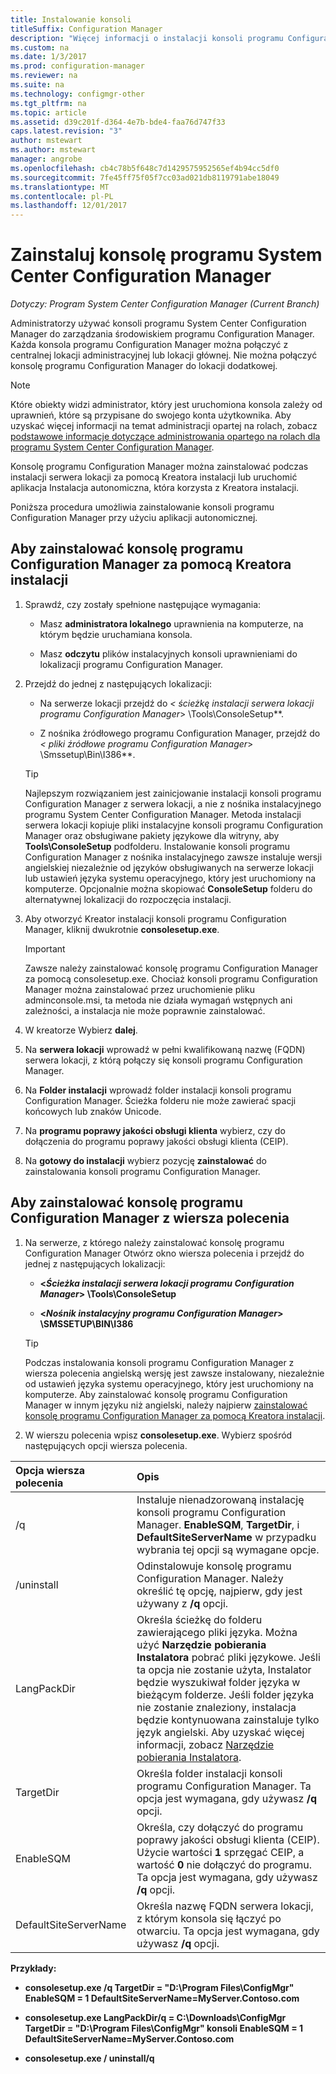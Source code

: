 ```yaml
---
title: Instalowanie konsoli
titleSuffix: Configuration Manager
description: "Więcej informacji o instalacji konsoli programu Configuration Manager do łączenia się z centralnej lokacji administracyjnej lub lokacji głównej."
ms.custom: na
ms.date: 1/3/2017
ms.prod: configuration-manager
ms.reviewer: na
ms.suite: na
ms.technology: configmgr-other
ms.tgt_pltfrm: na
ms.topic: article
ms.assetid: d39c201f-d364-4e7b-bde4-faa76d747f33
caps.latest.revision: "3"
author: mstewart
ms.author: mstewart
manager: angrobe
ms.openlocfilehash: cb4c78b5f648c7d1429575952565ef4b94cc5df0
ms.sourcegitcommit: 7fe45ff75f05f7cc03ad021db8119791abe18049
ms.translationtype: MT
ms.contentlocale: pl-PL
ms.lasthandoff: 12/01/2017
---
```

# <a name="install-the-system-center-configuration-manager-console"></a>Zainstaluj konsolę programu System Center Configuration Manager

*Dotyczy: Program System Center Configuration Manager (Current Branch)*

Administratorzy używać konsoli programu System Center Configuration Manager do zarządzania środowiskiem programu Configuration Manager. Każda konsola programu Configuration Manager można połączyć z centralnej lokacji administracyjnej lub lokacji głównej. Nie można połączyć konsolę programu Configuration Manager do lokacji dodatkowej.

> [!NOTE]  
>  Które obiekty widzi administrator, który jest uruchomiona konsola zależy od uprawnień, które są przypisane do swojego konta użytkownika. Aby uzyskać więcej informacji na temat administracji opartej na rolach, zobacz [podstawowe informacje dotyczące administrowania opartego na rolach dla programu System Center Configuration Manager](../../../../core/understand/fundamentals-of-role-based-administration.md).  

 Konsolę programu Configuration Manager można zainstalować podczas instalacji serwera lokacji za pomocą Kreatora instalacji lub uruchomić aplikacja Instalacja autonomiczna, która korzysta z Kreatora instalacji.  

 Poniższa procedura umożliwia zainstalowanie konsoli programu Configuration Manager przy użyciu aplikacji autonomicznej.  

## <a name="to-install-the-configuration-manager-console-by-using-the-setup-wizard"></a>Aby zainstalować konsolę programu Configuration Manager za pomocą Kreatora instalacji  

1.  Sprawdź, czy zostały spełnione następujące wymagania:  

    -  Masz **administratora lokalnego** uprawnienia na komputerze, na którym będzie uruchamiana konsola.  

    -   Masz **odczytu** plików instalacyjnych konsoli uprawnieniami do lokalizacji programu Configuration Manager.  

2.  Przejdź do jednej z następujących lokalizacji:  

    -   Na serwerze lokacji przejdź do  **<* ścieżkę instalacji serwera lokacji programu Configuration Manager*> \Tools\ConsoleSetup**.  

    -   Z nośnika źródłowego programu Configuration Manager, przejdź do  **<* pliki źródłowe programu Configuration Manager*> \Smssetup\Bin\I386**.  

    > [!TIP]  
    >  Najlepszym rozwiązaniem jest zainicjowanie instalacji konsoli programu Configuration Manager z serwera lokacji, a nie z nośnika instalacyjnego programu System Center Configuration Manager. Metoda instalacji serwera lokacji kopiuje pliki instalacyjne konsoli programu Configuration Manager oraz obsługiwane pakiety językowe dla witryny, aby **Tools\ConsoleSetup** podfolderu. Instalowanie konsoli programu Configuration Manager z nośnika instalacyjnego zawsze instaluje wersji angielskiej niezależnie od języków obsługiwanych na serwerze lokacji lub ustawień języka systemu operacyjnego, który jest uruchomiony na komputerze. Opcjonalnie można skopiować **ConsoleSetup** folderu do alternatywnej lokalizacji do rozpoczęcia instalacji.

3.  Aby otworzyć Kreator instalacji konsoli programu Configuration Manager, kliknij dwukrotnie **consolesetup.exe**.  

    > [!IMPORTANT]  
    >  Zawsze należy zainstalować konsolę programu Configuration Manager za pomocą consolesetup.exe. Chociaż konsoli programu Configuration Manager można zainstalować przez uruchomienie pliku adminconsole.msi, ta metoda nie działa wymagań wstępnych ani zależności, a instalacja nie może poprawnie zainstalować.  

4.  W kreatorze Wybierz **dalej**.  

5.  Na **serwera lokacji** wprowadź w pełni kwalifikowaną nazwę (FQDN) serwera lokacji, z którą połączy się konsoli programu Configuration Manager.  

6.  Na **Folder instalacji** wprowadź folder instalacji konsoli programu Configuration Manager. Ścieżka folderu nie może zawierać spacji końcowych lub znaków Unicode.  

7.  Na **programu poprawy jakości obsługi klienta** wybierz, czy do dołączenia do programu poprawy jakości obsługi klienta (CEIP).  

8.  Na **gotowy do instalacji** wybierz pozycję **zainstalować** do zainstalowania konsoli programu Configuration Manager.  

## <a name="to-install-the-configuration-manager-console-from-a-command-prompt"></a>Aby zainstalować konsolę programu Configuration Manager z wiersza polecenia  

1.  Na serwerze, z którego należy zainstalować konsolę programu Configuration Manager Otwórz okno wiersza polecenia i przejdź do jednej z następujących lokalizacji:  

    -   **<*Ścieżka instalacji serwera lokacji programu Configuration Manager*> \Tools\ConsoleSetup**  

    -   **<*Nośnik instalacyjny programu Configuration Manager*> \SMSSETUP\BIN\I386**  

    > [!TIP]  
    >  Podczas instalowania konsoli programu Configuration Manager z wiersza polecenia angielską wersję jest zawsze instalowany, niezależnie od ustawień języka systemu operacyjnego, który jest uruchomiony na komputerze. Aby zainstalować konsolę programu Configuration Manager w innym języku niż angielski, należy najpierw [zainstalować konsolę programu Configuration Manager za pomocą Kreatora instalacji](#to-install-the-configuration-manager-console-by-using-the-setup-wizard).  

2.  W wierszu polecenia wpisz **consolesetup.exe**. Wybierz spośród następujących opcji wiersza polecenia.  

|  Opcja wiersza polecenia     | Opis     |
  | :------------- | :------------- |
  |/q|Instaluje nienadzorowaną instalację konsoli programu Configuration Manager. **EnableSQM**, **TargetDir**, i **DefaultSiteServerName** w przypadku wybrania tej opcji są wymagane opcje.|  
  |/uninstall|Odinstalowuje konsolę programu Configuration Manager. Należy określić tę opcję, najpierw, gdy jest używany z **/q** opcji.|  
  |LangPackDir|Określa ścieżkę do folderu zawierającego pliki języka. Można użyć **Narzędzie pobierania Instalatora** pobrać pliki językowe. Jeśli ta opcja nie zostanie użyta, Instalator będzie wyszukiwał folder języka w bieżącym folderze. Jeśli folder języka nie zostanie znaleziony, instalacja będzie kontynuowana zainstaluje tylko język angielski. Aby uzyskać więcej informacji, zobacz [Narzędzie pobierania Instalatora](setup-downloader.md).|  
  |TargetDir|Określa folder instalacji konsoli programu Configuration Manager. Ta opcja jest wymagana, gdy używasz **/q** opcji.|  
  |EnableSQM|Określa, czy dołączyć do programu poprawy jakości obsługi klienta (CEIP). Użycie wartości **1** sprzęgać CEIP, a wartość **0** nie dołączyć do programu. Ta opcja jest wymagana, gdy używasz **/q** opcji.|  
  |DefaultSiteServerName|Określa nazwę FQDN serwera lokacji, z którym konsola się łączyć po otwarciu. Ta opcja jest wymagana, gdy używasz **/q** opcji.|  


  **Przykłady:**

  -  **consolesetup.exe /q TargetDir = "D:\Program Files\ConfigMgr" EnableSQM = 1 DefaultSiteServerName=MyServer.Contoso.com**  

  -  **consolesetup.exe LangPackDir/q = C:\Downloads\ConfigMgr TargetDir = "D:\Program Files\ConfigMgr" konsoli EnableSQM = 1 DefaultSiteServerName=MyServer.Contoso.com**  

  -  **consolesetup.exe / uninstall/q**  
